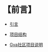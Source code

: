# 【前言】

- [引言](extend/desc_docs/[1.0]start_project.md)

- [项目结构](extend/desc_docs/[2.0]server_structure.md)

- [Gva社区项目说明](extend/desc_docs/[3.0]gva_social_start.md) 